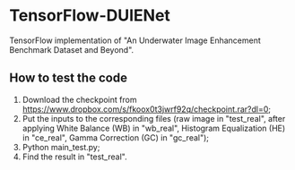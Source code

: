 # TensorFlow-DUIENet
TensorFlow implementation of "An Underwater Image Enhancement Benchmark Dataset and Beyond".

## **How to test the code**
1. Download the checkpoint from https://www.dropbox.com/s/fkoox0t3jwrf92q/checkpoint.rar?dl=0;
2. Put the inputs to the corresponding files (raw image in "test_real", after applying White Balance (WB) in "wb_real", Histogram Equalization (HE) in "ce_real", Gamma Correction (GC) in "gc_real");
3. Python main_test.py;
4. Find the result in "test_real". 
